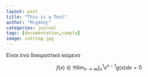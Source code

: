 ```yaml
---
layout: post
title: "This is a Test"
author: "Μιχάλης"
categories: journal
tags: [documentation,sample]
image: cutting.jpg
---
```


Είναι ένα δοκιμαστικό κείμενο

$$ f(x) \in \Re \lim_{n\rightarrow\infty}\int_{o}^{1}x^{n-1}g(x)dx=0 $$

